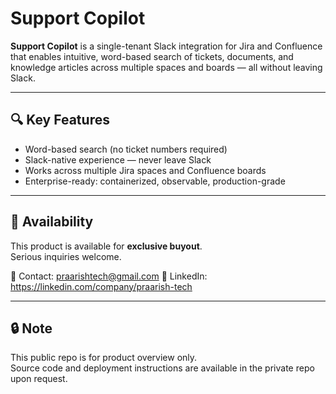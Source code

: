 
# Support Copilot

**Support Copilot** is a single-tenant Slack integration for Jira and Confluence that enables intuitive, word-based search of tickets, documents, and knowledge articles across multiple spaces and boards — all without leaving Slack.

---

## 🔍 Key Features
- Word-based search (no ticket numbers required)
- Slack-native experience — never leave Slack
- Works across multiple Jira spaces and Confluence boards
- Enterprise-ready: containerized, observable, production-grade

---

## 💼 Availability
This product is available for **exclusive buyout**.  
Serious inquiries welcome.

📧 Contact: praarishtech@gmail.com
🔗 LinkedIn: https://linkedin.com/company/praarish-tech


---

## 🔒 Note
This public repo is for product overview only.  
Source code and deployment instructions are available in the private repo upon request.

